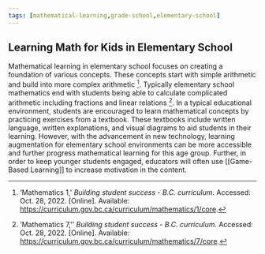 ```yaml
---
tags: [mathematical-learning,grade-school,elementary-school]
---
```


## Learning Math for Kids in Elementary School

Mathematical learning in elementary school focuses on creating a foundation of various concepts. These concepts start with simple arithmetic and build into more complex arithmetic [^1]. Typically elementary school mathematics end with students being able to calculate complicated arithmetic including fractions and linear relations [^2]. In a typical educational environment, students are encouraged to learn mathematical concepts by practicing exercises from a textbook. These textbooks include written language, written explanations, and visual diagrams to aid students in their learning. However, with the advancement in new technology, learning augmentation for elementary school environments can be more accessible and further progress mathematical learning for this age group. Further, in order to keep younger students engaged, educators will often use [[Game-Based Learning]] to increase motivation in the content.

[^1]: ‘Mathematics 1,' _Building student success - B.C. curriculum_. Accessed: Oct. 28, 2022. [Online]. Available: https://curriculum.gov.bc.ca/curriculum/mathematics/1/core.
[^2]: ‘Mathematics 7,'' _Building student success - B.C. curriculum_. Accessed: Oct. 28, 2022. [Online]. Available: https://curriculum.gov.bc.ca/curriculum/mathematics/7/core.